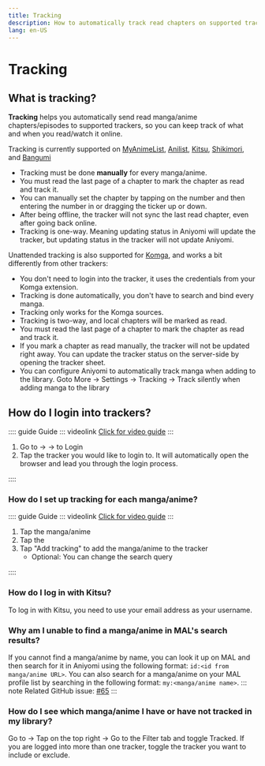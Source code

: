 ```yaml
---
title: Tracking
description: How to automatically track read chapters on supported trackers
lang: en-US
---
```

# Tracking

## What is tracking?

**Tracking** helps you automatically send read manga/anime chapters/episodes to supported trackers, so you can keep track of what and when you read/watch it online.

Tracking is currently supported on [MyAnimeList](https://myanimelist.net), [Anilist](https://anilist.co), [Kitsu](https://kitsu.io), [Shikimori](https://shikimori.one), and [Bangumi](https://bangumi.tv/)

- Tracking must be done **manually** for every manga/anime.
- You must read the last page of a chapter to mark the chapter as read and track it.
- You can manually set the chapter by tapping on the number and then entering the number in or dragging the ticker up or down.
- After being offline, the tracker will not sync the last read chapter, even after going back online.
- Tracking is one-way. Meaning updating status in Aniyomi will update the tracker, but updating status in the tracker will not update Aniyomi.

Unattended tracking is also supported for [Komga](https://komga.org), and works a bit differently from other trackers:
- You don't need to login into the tracker, it uses the credentials from your Komga extension.
- Tracking is done automatically, you don't have to search and bind every manga.
- Tracking only works for the Komga sources.
- Tracking is two-way, and local chapters will be marked as read.
- You must read the last page of a chapter to mark the chapter as read and track it.
- If you mark a chapter as read manually, the tracker will not be updated right away. You can update the tracker status on the server-side by opening the tracker sheet.
- You can configure Aniyomi to automatically track manga when adding to the library. Goto More → Settings → Tracking → Track silently when adding manga to the library

## How do I login into trackers? <MaterialIcon icon="sync" />

:::: guide Guide
::: videolink
[<MaterialIcon icon="videocam"/> Click for video guide](/assets/guides_login-to-tracker.webm)
:::

1. Go to <Navigation item="more"/> → <Navigation item="settings"/> → <Navigation item="settings_tracking"/> to Login
2. Tap the tracker you would like to login to. It will automatically open the browser and lead you through the login process.

::::
### How do I set up tracking for each manga/anime?


:::: guide Guide
::: videolink
[<MaterialIcon icon="videocam"/> Click for video guide](/assets/guides_add-to-tracker.webm)
:::

1. Tap the manga/anime
2. Tap the <MaterialIcon icon="sync" />
3. Tap "Add tracking" to add the manga/anime to the tracker
    <ul>
        <li>Optional: You can change the search query</li>
    </ul>

::::

### How do I log in with Kitsu?
To log in with Kitsu, you need to use your email address as your username.

### Why am I unable to find a manga/anime in MAL's search results?
If you cannot find a manga/anime by name, you can look it up on MAL and then search for it in Aniyomi using the following format: `id:<id from manga/anime URL>`. You can also search for a manga/anime on your MAL profile list by searching in the following format: `my:<manga/anime name>`. 
::: note
Related GitHub issue: [#65](https://github.com/tachiyomiorg/tachiyomi/issues/65)
:::

### How do I see which manga/anime I have or have not tracked in my library?
Go to <Navigation item="library"/> → Tap <Navigation item="filter"/> on the top right → Go to the Filter tab and toggle Tracked. If you are logged into more than one tracker, toggle the tracker you want to include or exclude. 
